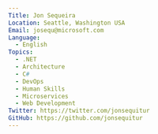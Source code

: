 ```yaml
---
Title: Jon Sequeira
Location: Seattle, Washington USA
Email: josequ@microsoft.com
Language:
  - English
Topics:
  - .NET
  - Architecture
  - C#
  - DevOps
  - Human Skills
  - Microservices
  - Web Development
Twitter: https://twitter.com/jonsequitur
GitHub: https://github.com/jonsequitur
---
```



